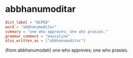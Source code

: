 # abbhanumoditar

``` toml
dict_label = "NCPED"
word = "abbhanumoditar"
summary = "one who approves; one who prasies."
grammar_comment = "masculine"
also_written_as = ["abbhanumoditar"]
```

(from abbhanumodati) one who approves; one who prasies.

